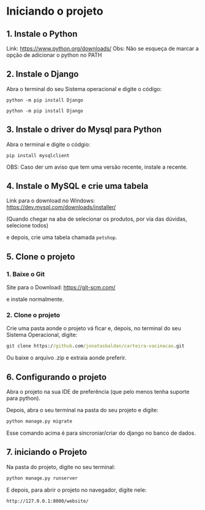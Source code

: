 # Iniciando o projeto

## 1. Instale o Python

Link: https://www.python.org/downloads/
Obs: Não se esqueça de marcar a opção de adicionar o python no PATH

## 2. Instale o Django

Abra o terminal do seu Sistema operacional e digite o código:

```Linux
python -m pip install Django
```

```Windows
python -m pip install Django
```

## 3. Instale o driver do Mysql para Python

Abra o terminal e digite o códgio:

```
pip install mysqlclient
```

OBS: Caso der um aviso que tem uma versão recente, instale a recente.

## 4. Instale o MySQL e crie uma tabela

Link para o download no Windows: https://dev.mysql.com/downloads/installer/

(Quando chegar na aba de selecionar os produtos, por via das dúvidas, selecione todos)

e depois, crie uma tabela chamada `petshop`.

## 5. Clone o projeto

### 1. Baixe o Git

Site para o Download: https://git-scm.com/

e instale normalmente.

### 2. Clone o projeto

Crie uma pasta aonde o projeto vá ficar e, depois, no terminal do seu Sistema Operacional, digite:

```cmd
git clone https://github.com/jonatasbaldan/carteira-vacinacao.git
```

Ou baixe o arquivo .zip e extraia aonde preferir.

## 6. Configurando o projeto

Abra o projeto na sua IDE de preferência (que pelo menos tenha suporte para python).

Depois, abra o seu terminal na pasta do seu projeto e digite:
```cmd
python manage.py migrate
```

Esse comando acima é para sincroniar/criar do django no banco de dados.

## 7. iniciando o Projeto

Na pasta do projeto, digite no seu terminal:

```cmd
python manage.py runserver
```

E depois, para abrir o projeto no navegador, digite nele:

```http
http://127.0.0.1:8000/website/
```
